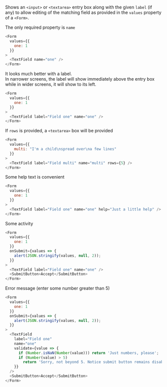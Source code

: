 Shows an `<input>` or `<textarea>` entry box along with the given `label` (if any)
to allow editing of the matching field as provided in the `values` property of
a `<Form>`.

The only required property is `name`

```js
<Form
  values={{
    one: 1
  }}
>
  <TextField name="one" />
</Form>
```

It looks much better with a label.  
In narrower screens, the label will show immediately above the entry box
while in wider screens, it will show to its left.

```js
<Form
  values={{
    one: 1
  }}
>
  <TextField label="Field one" name="one" />
</Form>
```

If `rows` is provided, a `<textarea>` box will be provided

```js
<Form
  values={{
    multi: "I'm a child\nspread over\na few lines"
  }}
>
  <TextField label="Field multi" name="multi" rows={5} />
</Form>
```

Some help text is convenient

```js
<Form
  values={{
    one: 1
  }}
>
  <TextField label="Field one" name="one" help="Just a little help" />
</Form>
```

Some activity

```js
<Form
  values={{
    one: 1
  }}
  onSubmit={values => {
    alert(JSON.stringify(values, null, 2));
  }}
>
  <TextField label="Field one" name="one" />
  <SubmitButton>Accept</SubmitButton>
</Form>
```

Error message (enter some number greater than 5)

```js
<Form
  values={{
    one: 1
  }}
  onSubmit={values => {
    alert(JSON.stringify(values, null, 2));
  }}
>
  <TextField
    label="Field one"
    name="one"
    validate={value => {
      if (Number.isNaN(Number(value))) return 'Just numbers, please';
      if (Number(value) > 5)
        return 'Sorry, not beyond 5. Notice submit button remains disabled';
    }}
  />
  <SubmitButton>Accept</SubmitButton>
</Form>
```
